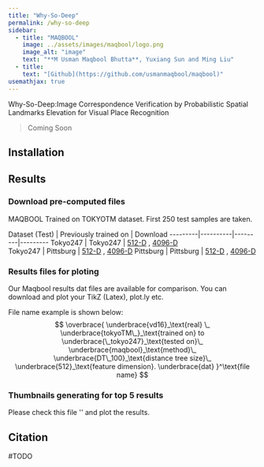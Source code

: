 ```yaml
---
title: "Why-So-Deep"
permalink: /why-so-deep
sidebar:
  - title: "MAQBOOL"
    image: ../assets/images/maqbool/logo.png
    image_alt: "image"
    text: "**M Usman Maqbool Bhutta**, Yuxiang Sun and Ming Liu"
  - title: 
    text: "[Github](https://github.com/usmanmaqbool/maqbool)"
usemathjax: true
---
```


Why-So-Deep:Image Correspondence Verification by Probabilistic Spatial Landmarks Elevation for Visual Place Recognition


> Coming Soon



## Installation

## Results

### Download pre-computed files

MAQBOOL Trained on TOKYOTM dataset. First 250 test samples are taken.

Dataset (Test) | Previously trained on | Download 
---------|----------|---------|---------
Tokyo247 | Tokyo247 | [512-D](#) , [4096-D](#)          
Tokyo247 | Pittsburg | [512-D](#) , [4096-D](#)
Pittsburg  | Pittsburg | [512-D](#) , [4096-D](#)

### Results files for ploting

Our Maqbool results dat files are available for comparison. You can download and plot your TikZ (Latex), plot.ly etc.

File name example is shown below:
$$
\overbrace{
    \underbrace{vd16}_\text{real} \_
    \underbrace{tokyoTM\_}_\text{trained on} to
    \underbrace{\_tokyo247}_\text{tested on}\_
    \underbrace{maqbool}_\text{method}\_
    \underbrace{DT\_100}_\text{distance tree size}\_
    \underbrace{512}_\text{feature dimension}.
    \underbrace{dat}
   }^\text{file name}
$$

### Thumbnails generating for top 5 results

Please check this file '' and plot the results.

## Citation 

#TODO